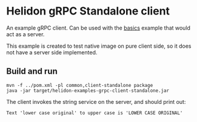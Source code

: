 # Helidon gRPC Standalone client

An example gRPC client. Can be used with the [basics](../basics/README.md) example that would act as a server. 

This example is created to test native image on pure client side, so it does not have a server side
implemented.

## Build and run

```shell
mvn -f ../pom.xml -pl common,client-standalone package
java -jar target/helidon-examples-grpc-client-standalone.jar
```

The client invokes the string service on the server, and should print out:
```text
Text 'lower case original' to upper case is 'LOWER CASE ORIGINAL'
```
